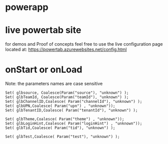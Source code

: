 # powerapp 


# live powertab site 

for demos and Proof of concepts feel free to use the live configuration page located at:
https://powertab.azurewebsites.net/config.html


# onStart or onLoad

Note:  the parameters names are case sensitive 
``` powerapp
Set( glbsource, Coalesce(Param("source"), "unknown") );
Set( glbTeamId, Coalesce(Param("teamId"), "unknown") );
Set( glbChannelID,Coalesce( Param("channelId"), "unknown") );
Set( glbUPN,Coalesce( Param("upn") , "unknown"));
Set( glbTenantID,Coalesce( Param("tenantId"), "unknown") );

Set( glbTheme,Coalesce( Param("theme") , "unknown"));
Set( glbLoginHint,Coalesce( Param("loginHint") , "unknown"));
Set( glbTid,Coalesce( Param("tid"), "unknown") );

Set( glbTest,Coalesce( Param("test"), "unknown") );
```
